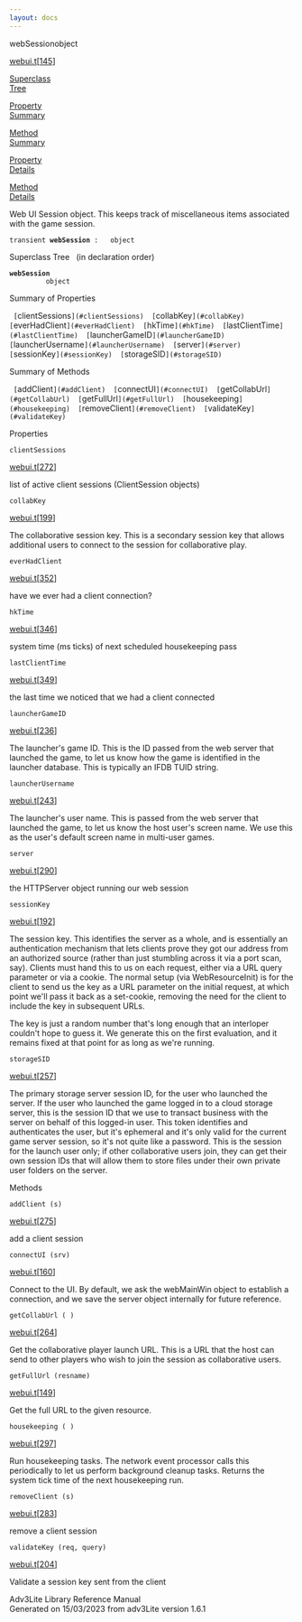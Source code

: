 ```yaml
---
layout: docs
---
```

<span class="title">webSession</span><span class="type">object</span>

[webui.t](../file/webui.t.html)\[[145](../source/webui.t.html#145)\]

[Superclass  
Tree](#_SuperClassTree_)

[Property  
Summary](#_PropSummary_)

[Method  
Summary](#_MethodSummary_)

[Property  
Details](#_Properties_)

[Method  
Details](#_Methods_)



Web UI Session object. This keeps track of miscellaneous items
associated with the game session.

`transient `**`webSession`**` :   object`



<span id="_SuperClassTree_"></span>



<span class="hdln">Superclass Tree</span>   (in declaration order)



**`webSession`**  
`         object`  
<span id="_PropSummary_"></span>



<span class="hdln">Summary of Properties</span>  



` [`clientSessions`](#clientSessions)  [`collabKey`](#collabKey)  [`everHadClient`](#everHadClient)  [`hkTime`](#hkTime)  [`lastClientTime`](#lastClientTime)  [`launcherGameID`](#launcherGameID)  [`launcherUsername`](#launcherUsername)  [`server`](#server)  [`sessionKey`](#sessionKey)  [`storageSID`](#storageSID)  `

<span id="_MethodSummary_"></span>



<span class="hdln">Summary of Methods</span>  



` [`addClient`](#addClient)  [`connectUI`](#connectUI)  [`getCollabUrl`](#getCollabUrl)  [`getFullUrl`](#getFullUrl)  [`housekeeping`](#housekeeping)  [`removeClient`](#removeClient)  [`validateKey`](#validateKey)  `

<span id="_Properties_"></span>



<span class="hdln">Properties</span>  



<span id="clientSessions"></span>

`clientSessions`

[webui.t](../file/webui.t.html)\[[272](../source/webui.t.html#272)\]



list of active client sessions (ClientSession objects)



<span id="collabKey"></span>

`collabKey`

[webui.t](../file/webui.t.html)\[[199](../source/webui.t.html#199)\]



The collaborative session key. This is a secondary session key that
allows additional users to connect to the session for collaborative
play.



<span id="everHadClient"></span>

`everHadClient`

[webui.t](../file/webui.t.html)\[[352](../source/webui.t.html#352)\]



have we ever had a client connection?



<span id="hkTime"></span>

`hkTime`

[webui.t](../file/webui.t.html)\[[346](../source/webui.t.html#346)\]



system time (ms ticks) of next scheduled housekeeping pass



<span id="lastClientTime"></span>

`lastClientTime`

[webui.t](../file/webui.t.html)\[[349](../source/webui.t.html#349)\]



the last time we noticed that we had a client connected



<span id="launcherGameID"></span>

`launcherGameID`

[webui.t](../file/webui.t.html)\[[236](../source/webui.t.html#236)\]



The launcher's game ID. This is the ID passed from the web server that
launched the game, to let us know how the game is identified in the
launcher database. This is typically an IFDB TUID string.



<span id="launcherUsername"></span>

`launcherUsername`

[webui.t](../file/webui.t.html)\[[243](../source/webui.t.html#243)\]



The launcher's user name. This is passed from the web server that
launched the game, to let us know the host user's screen name. We use
this as the user's default screen name in multi-user games.



<span id="server"></span>

`server`

[webui.t](../file/webui.t.html)\[[290](../source/webui.t.html#290)\]



the HTTPServer object running our web session



<span id="sessionKey"></span>

`sessionKey`

[webui.t](../file/webui.t.html)\[[192](../source/webui.t.html#192)\]



The session key. This identifies the server as a whole, and is
essentially an authentication mechanism that lets clients prove they got
our address from an authorized source (rather than just stumbling across
it via a port scan, say). Clients must hand this to us on each request,
either via a URL query parameter or via a cookie. The normal setup (via
WebResourceInit) is for the client to send us the key as a URL parameter
on the initial request, at which point we'll pass it back as a
set-cookie, removing the need for the client to include the key in
subsequent URLs.

The key is just a random number that's long enough that an interloper
couldn't hope to guess it. We generate this on the first evaluation, and
it remains fixed at that point for as long as we're running.



<span id="storageSID"></span>

`storageSID`

[webui.t](../file/webui.t.html)\[[257](../source/webui.t.html#257)\]



The primary storage server session ID, for the user who launched the
server. If the user who launched the game logged in to a cloud storage
server, this is the session ID that we use to transact business with the
server on behalf of this logged-in user. This token identifies and
authenticates the user, but it's ephemeral and it's only valid for the
current game server session, so it's not quite like a password. This is
the session for the launch user only; if other collaborative users join,
they can get their own session IDs that will allow them to store files
under their own private user folders on the server.



<span id="_Methods_"></span>



<span class="hdln">Methods</span>  



<span id="addClient"></span>

`addClient (s)`

[webui.t](../file/webui.t.html)\[[275](../source/webui.t.html#275)\]



add a client session



<span id="connectUI"></span>

`connectUI (srv)`

[webui.t](../file/webui.t.html)\[[160](../source/webui.t.html#160)\]



Connect to the UI. By default, we ask the webMainWin object to establish
a connection, and we save the server object internally for future
reference.



<span id="getCollabUrl"></span>

`getCollabUrl ( )`

[webui.t](../file/webui.t.html)\[[264](../source/webui.t.html#264)\]



Get the collaborative player launch URL. This is a URL that the host can
send to other players who wish to join the session as collaborative
users.



<span id="getFullUrl"></span>

`getFullUrl (resname)`

[webui.t](../file/webui.t.html)\[[149](../source/webui.t.html#149)\]



Get the full URL to the given resource.



<span id="housekeeping"></span>

`housekeeping ( )`

[webui.t](../file/webui.t.html)\[[297](../source/webui.t.html#297)\]



Run housekeeping tasks. The network event processor calls this
periodically to let us perform background cleanup tasks. Returns the
system tick time of the next housekeeping run.



<span id="removeClient"></span>

`removeClient (s)`

[webui.t](../file/webui.t.html)\[[283](../source/webui.t.html#283)\]



remove a client session



<span id="validateKey"></span>

`validateKey (req, query)`

[webui.t](../file/webui.t.html)\[[204](../source/webui.t.html#204)\]



Validate a session key sent from the client





Adv3Lite Library Reference Manual  
Generated on 15/03/2023 from adv3Lite version 1.6.1


